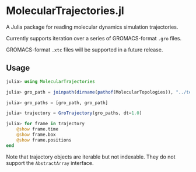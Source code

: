 # MolecularTrajectories.jl

A Julia package for reading molecular dynamics simulation trajectories.

Currently supports iteration over a series of GROMACS-format `.gro` files.

GROMACS-format `.xtc` files will be supported in a future release.

## Usage

```julia
julia> using MolecularTrajectories

julia> gro_path = joinpath(dirname(pathof(MolecularTopologies)), "../test/test.gro")

julia> gro_paths = [gro_path, gro_path]

julia> trajectory = GroTrajectory(gro_paths, dt=1.0)

julia> for frame in trajectory
    @show frame.time
    @show frame.box
    @show frame.positions
end
```

Note that trajectory objects are iterable but not indexable.
They do not support the `AbstractArray` interface.
